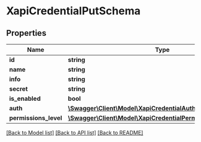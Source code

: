 # XapiCredentialPutSchema

## Properties
Name | Type | Description | Notes
------------ | ------------- | ------------- | -------------
**id** | **string** |  | [optional] 
**name** | **string** |  | [optional] 
**info** | **string** |  | [optional] 
**secret** | **string** |  | [optional] 
**is_enabled** | **bool** |  | [optional] 
**auth** | [**\Swagger\Client\Model\XapiCredentialAuthTypeSchema**](XapiCredentialAuthTypeSchema.md) |  | [optional] 
**permissions_level** | [**\Swagger\Client\Model\XapiCredentialPermissionsLevelSchema**](XapiCredentialPermissionsLevelSchema.md) |  | [optional] 

[[Back to Model list]](../../README.md#documentation-for-models) [[Back to API list]](../../README.md#documentation-for-api-endpoints) [[Back to README]](../../README.md)

